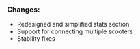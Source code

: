 ### Changes:
- Redesigned and simplified stats section
- Support for connecting multiple scooters
- Stability fixes